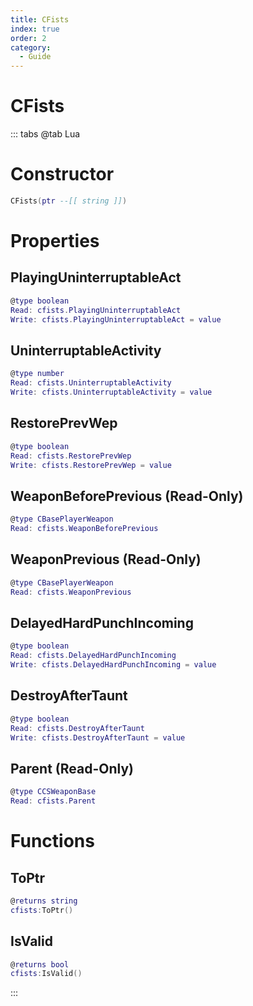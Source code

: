 ```yaml
---
title: CFists
index: true
order: 2
category:
  - Guide
---
```


# CFists

::: tabs
@tab Lua
# Constructor
```lua
CFists(ptr --[[ string ]])
```
# Properties
## PlayingUninterruptableAct 
```lua
@type boolean
Read: cfists.PlayingUninterruptableAct
Write: cfists.PlayingUninterruptableAct = value
```
## UninterruptableActivity 
```lua
@type number
Read: cfists.UninterruptableActivity
Write: cfists.UninterruptableActivity = value
```
## RestorePrevWep 
```lua
@type boolean
Read: cfists.RestorePrevWep
Write: cfists.RestorePrevWep = value
```
## WeaponBeforePrevious (Read-Only)
```lua
@type CBasePlayerWeapon
Read: cfists.WeaponBeforePrevious
```
## WeaponPrevious (Read-Only)
```lua
@type CBasePlayerWeapon
Read: cfists.WeaponPrevious
```
## DelayedHardPunchIncoming 
```lua
@type boolean
Read: cfists.DelayedHardPunchIncoming
Write: cfists.DelayedHardPunchIncoming = value
```
## DestroyAfterTaunt 
```lua
@type boolean
Read: cfists.DestroyAfterTaunt
Write: cfists.DestroyAfterTaunt = value
```
## Parent (Read-Only)
```lua
@type CCSWeaponBase
Read: cfists.Parent
```
# Functions
## ToPtr
```lua
@returns string
cfists:ToPtr()
```
## IsValid
```lua
@returns bool
cfists:IsValid()
```

:::